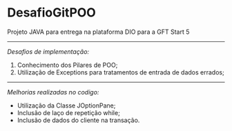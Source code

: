 # DesafioGitPOO
Projeto JAVA para entrega na plataforma DIO para a GFT Start 5
**************************************************************
*Desafios de implementação:*  
1. Conhecimento dos Pilares de POO;
2. Utilização de Exceptions para tratamentos de entrada de dados errados;
**************************************************************
*Melhorias realizadas no codigo:*
- Utilização da Classe JOptionPane;
- Inclusão de laço de repetição while;
- Inclusão de dados do cliente na transação.
